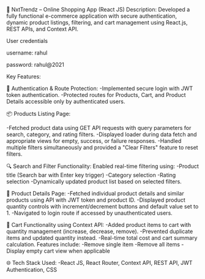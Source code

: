 🛒 NxtTrendz – Online Shopping App (React JS)
Description: Developed a fully functional e-commerce application with secure authentication, dynamic product listings, filtering, and cart management using React.js, REST APIs, and Context API.

User credentials

   username: rahul
   
   password: rahul@2021


Key Features:

🔐 Authentication & Route Protection: -Implemented secure login with JWT token authentication. -Protected routes for Products, Cart, and Product Details accessible only by authenticated users.

📦 Products Listing Page:

-Fetched product data using GET API requests with query parameters for search, category, and rating filters. -Displayed loader during data fetch and appropriate views for empty, success, or failure responses. -Handled multiple filters simultaneously and provided a "Clear Filters" feature to reset filters.

🔍 Search and Filter Functionality: Enabled real-time filtering using: -Product title (Search bar with Enter key trigger) -Category selection -Rating selection -Dynamically updated product list based on selected filters.

📄 Product Details Page: -Fetched individual product details and similar products using API with JWT token and product ID. -Displayed product quantity controls with increment/decrement buttons and default value set to 1. -Navigated to login route if accessed by unauthenticated users.

🛒 Cart Functionality using Context API: -Added product items to cart with quantity management (increase, decrease, remove). -Prevented duplicate items and updated quantity instead. -Real-time total cost and cart summary calculation. Features include: -Remove single item -Remove all items -Display empty cart view when applicable

🌐 Tech Stack Used: -React JS, React Router, Context API, REST API, JWT Authentication, CSS
